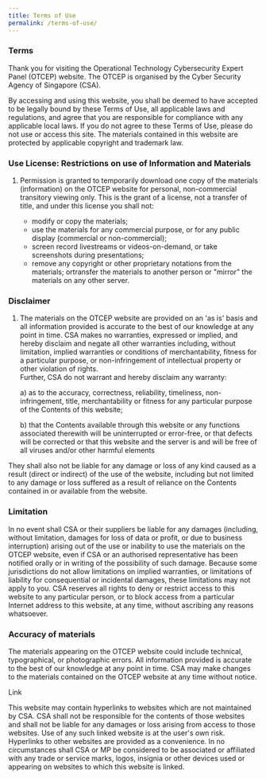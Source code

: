 ```yaml
---
title: Terms of Use
permalink: /terms-of-use/
---
```

### Terms

Thank you for visiting the Operational Technology Cybersecurity Expert Panel (OTCEP) website. The OTCEP is organised by the Cyber Security Agency of Singapore (CSA). 

By accessing and using this website, you shall be deemed to have accepted to be legally bound by these Terms of Use, all applicable laws and regulations, and agree that you are responsible for compliance with any applicable local laws. If you do not agree to these Terms of Use, please do not use or access this site. The materials contained in this website are protected by applicable copyright and trademark law.

### Use License: Restrictions on use of Information and Materials
1. Permission is granted to temporarily download one copy of the materials (information) on the OTCEP website for personal, non-commercial transitory viewing only. This is the grant of a license, not a transfer of title, and under this license you shall not:

	* modify or copy the materials;
	* use the materials for any commercial purpose, or for any public display (commercial or non-commercial);
	* screen record livestreams or videos-on-demand, or take screenshots during presentations;
	* remove any copyright or other proprietary notations from the materials; ortransfer the materials to another person or "mirror" the materials on any other server.

### Disclaimer
1. The materials on the OTCEP website are provided on an 'as is' basis and all information provided is accurate to the best of our knowledge at any point in time. CSA makes no warranties, expressed or implied, and hereby disclaim and negate all other warranties including, without limitation, implied warranties or conditions of merchantability, fitness for a particular purpose, or non-infringement of intellectual property or other violation of rights. <br>Further, CSA do not warrant and hereby disclaim any warranty: 

	a) as to the accuracy, correctness, reliability, timeliness, non-infringement, title, merchantability or fitness for any particular purpose of the Contents of this website;

	b) that the Contents available through this website or any functions associated therewith will be uninterrupted or error-free, or that defects will be corrected or that this website and the server is and will be free of all viruses and/or other harmful elements

They shall also not be liable for any damage or loss of any kind caused as a result (direct or indirect) of the use of the website, including but not limited to any damage or loss suffered as a result of reliance on the Contents contained in or available from the website.

### Limitation
In no event shall CSA or their suppliers be liable for any damages (including, without limitation, damages for loss of data or profit, or due to business interruption) arising out of the use or inability to use the materials on the OTCEP website, even if CSA or an authorised representative has been notified orally or in writing of the possibility of such damage. Because some jurisdictions do not allow limitations on implied warranties, or limitations of liability for consequential or incidental damages, these limitations may not apply to you.
CSA reserves all rights to deny or restrict access to this website to any particular person, or to block access from a particular Internet address to this website, at any time, without ascribing any reasons whatsoever.

### Accuracy of materials
The materials appearing on the OTCEP website could include technical, typographical, or photographic errors. All information provided is accurate to the best of our knowledge at any point in time. CSA may make changes to the materials contained on the OTCEP website at any time without notice. 

Link

This website may contain hyperlinks to websites which are not maintained by CSA. CSA shall not be responsible for the contents of those websites and shall not be liable for any damages or loss arising from access to those websites. Use of any such linked website is at the user's own risk. 
Hyperlinks to other websites are provided as a convenience. In no circumstances shall CSA or MP be considered to be associated or affiliated with any trade or service marks, logos, insignia or other devices used or appearing on websites to which this website is linked.